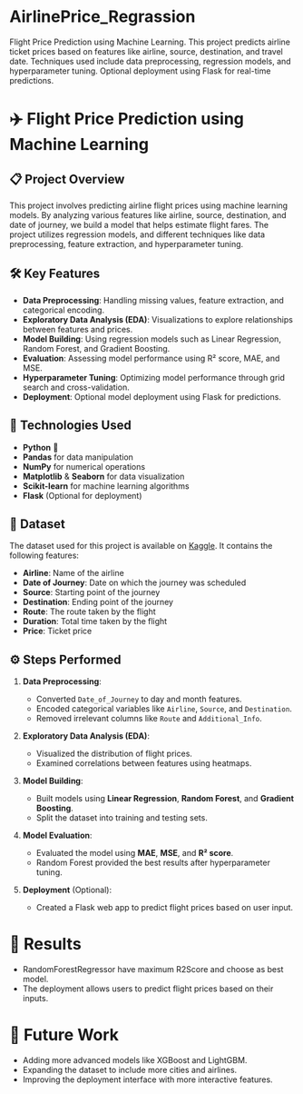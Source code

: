 # AirlinePrice_Regrassion
Flight Price Prediction using Machine Learning. This project predicts airline ticket prices based on features like airline, source, destination, and travel date. Techniques used include data preprocessing, regression models, and hyperparameter tuning. Optional deployment using Flask for real-time predictions.
# ✈️ Flight Price Prediction using Machine Learning

## 📋 Project Overview

This project involves predicting airline flight prices using machine learning models. By analyzing various features like airline, source, destination, and date of journey, we build a model that helps estimate flight fares. The project utilizes regression models, and different techniques like data preprocessing, feature extraction, and hyperparameter tuning.

## 🛠️ Key Features

- **Data Preprocessing**: Handling missing values, feature extraction, and categorical encoding.
- **Exploratory Data Analysis (EDA)**: Visualizations to explore relationships between features and prices.
- **Model Building**: Using regression models such as Linear Regression, Random Forest, and Gradient Boosting.
- **Evaluation**: Assessing model performance using R² score, MAE, and MSE.
- **Hyperparameter Tuning**: Optimizing model performance through grid search and cross-validation.
- **Deployment**: Optional model deployment using Flask for predictions.

## 🚀 Technologies Used

- **Python** 🐍
- **Pandas** for data manipulation
- **NumPy** for numerical operations
- **Matplotlib** & **Seaborn** for data visualization
- **Scikit-learn** for machine learning algorithms
- **Flask** (Optional for deployment)

## 📂 Dataset

The dataset used for this project is available on [Kaggle](https://www.kaggle.com/nikhilmittal/flight-fare-prediction-mh). It contains the following features:

- **Airline**: Name of the airline
- **Date of Journey**: Date on which the journey was scheduled
- **Source**: Starting point of the journey
- **Destination**: Ending point of the journey
- **Route**: The route taken by the flight
- **Duration**: Total time taken by the flight
- **Price**: Ticket price

## ⚙️ Steps Performed

1. **Data Preprocessing**:
   - Converted `Date_of_Journey` to day and month features.
   - Encoded categorical variables like `Airline`, `Source`, and `Destination`.
   - Removed irrelevant columns like `Route` and `Additional_Info`.

2. **Exploratory Data Analysis (EDA)**:
   - Visualized the distribution of flight prices.
   - Examined correlations between features using heatmaps.

3. **Model Building**:
   - Built models using **Linear Regression**, **Random Forest**, and **Gradient Boosting**.
   - Split the dataset into training and testing sets.

4. **Model Evaluation**:
   - Evaluated the model using **MAE**, **MSE**, and **R² score**.
   - Random Forest provided the best results after hyperparameter tuning.

5. **Deployment** (Optional):
   - Created a Flask web app to predict flight prices based on user input.

  # 🎯 Results
  - RandomForestRegressor have maximum R2Score and choose as best model.
  - The deployment allows users to predict flight prices based on their inputs.
  # 📝 Future Work
  - Adding more advanced models like XGBoost and LightGBM.
  - Expanding the dataset to include more cities and airlines.
  - Improving the deployment interface with more interactive features.
